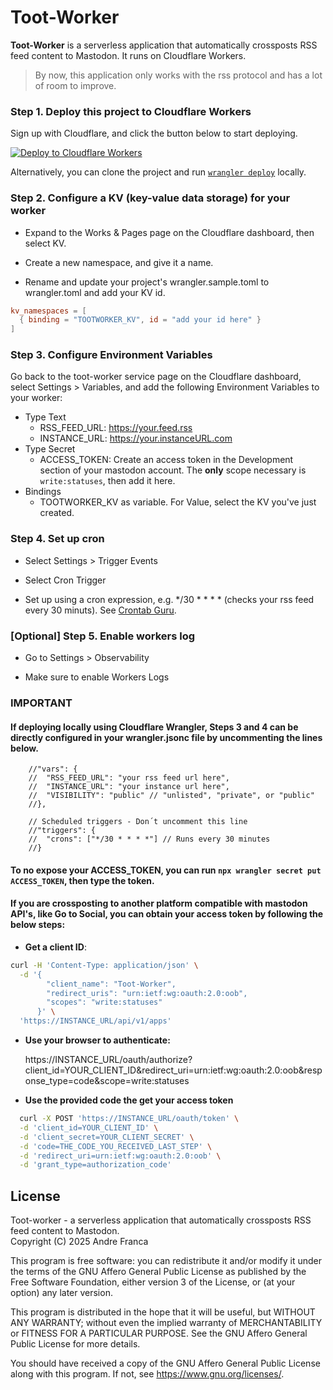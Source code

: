 # Toot-Worker

**Toot-Worker** is a serverless application that automatically crossposts RSS feed content to Mastodon. It runs on Cloudflare Workers.

> By now, this application only works with the rss protocol and has a lot of room to improve.

### Step 1. Deploy this project to Cloudflare Workers

Sign up with Cloudflare, and click the button below to start deploying.

[![Deploy to Cloudflare Workers](https://deploy.workers.cloudflare.com/button)](https://deploy.workers.cloudflare.com/?url=https://github.com/andrefcodes/toot-worker)

Alternatively, you can clone the project and run [`wrangler deploy`](https://developers.cloudflare.com/workers/wrangler/commands/#deploy) locally.

### Step 2. Configure a KV (key-value data storage) for your worker

* Expand to the Works & Pages page on the Cloudflare dashboard, then select KV.

* Create a new namespace, and give it a name.

* Rename and update your project's wrangler.sample.toml to wrangler.toml and add your KV id.

```toml
kv_namespaces = [
  { binding = "TOOTWORKER_KV", id = "add your id here" }
]
```

### Step 3. Configure Environment Variables

Go back to the toot-worker service page on the Cloudflare dashboard, select Settings > Variables, and add the following Environment Variables to your worker:

* Type Text
    * RSS_FEED_URL: https://your.feed.rss
    * INSTANCE_URL: https://your.instanceURL.com
* Type Secret
    * ACCESS_TOKEN: Create an access token in the Development section of your mastodon account. The **only** scope necessary is `write:statuses`, then add it here.
* Bindings
    * TOOTWORKER_KV as variable. For Value, select the KV you've just created.

### Step 4. Set up cron

* Select Settings > Trigger Events

* Select Cron Trigger

* Set up using a cron expression, e.g. */30 * * * * (checks your rss feed every 30 minuts). See [Crontab Guru](https://crontab.guru/#*/30_*_*_*_*).

### [Optional] Step 5. Enable workers log

* Go to Settings > Observability

* Make sure to enable Workers Logs

### IMPORTANT

#### If deploying locally using Cloudflare Wrangler, Steps 3 and 4 can be directly configured in your wrangler.jsonc file by uncommenting the lines below.

```jsonc
	//"vars": {
	//	"RSS_FEED_URL": "your rss feed url here",
	//	"INSTANCE_URL": "your instance url here",
	//	"VISIBILITY": "public" // "unlisted", "private", or "public"
	//},

	// Scheduled triggers - Don´t uncomment this line
	//"triggers": {
	//	"crons": ["*/30 * * * *"] // Runs every 30 minutes
	//}
```

#### To no expose your ACCESS_TOKEN, you can run `npx wrangler secret put ACCESS_TOKEN`, then type the token.

#### If you are crossposting to another platform compatible with mastodon API's, like Go to Social, you can obtain your access token by following the below steps:

* **Get a client ID**:
``` bash
curl -H 'Content-Type: application/json' \
  -d '{
        "client_name": "Toot-Worker",
        "redirect_uris": "urn:ietf:wg:oauth:2.0:oob",
        "scopes": "write:statuses"
      }' \
  'https://INSTANCE_URL/api/v1/apps'
```

* **Use your browser to authenticate:**

  https://INSTANCE_URL/oauth/authorize\?client_id\=YOUR_CLIENT_ID\&redirect_uri\=urn:ietf:wg:oauth:2.0:oob\&response_type\=code\&scope\=write:statuses
  
* **Use the provided code the get your access token**
```bash  
  curl -X POST 'https://INSTANCE_URL/oauth/token' \
  -d 'client_id=YOUR_CLIENT_ID' \
  -d 'client_secret=YOUR_CLIENT_SECRET' \
  -d 'code=THE_CODE_YOU_RECEIVED_LAST_STEP' \
  -d 'redirect_uri=urn:ietf:wg:oauth:2.0:oob' \
  -d 'grant_type=authorization_code'
```

## License

Toot-worker - a serverless application that automatically crossposts RSS feed content to Mastodon.  
Copyright (C) 2025 Andre Franca

This program is free software: you can redistribute it and/or modify
it under the terms of the GNU Affero General Public License as published by
the Free Software Foundation, either version 3 of the License, or
(at your option) any later version.

This program is distributed in the hope that it will be useful,
but WITHOUT ANY WARRANTY; without even the implied warranty of
MERCHANTABILITY or FITNESS FOR A PARTICULAR PURPOSE.  See the
GNU Affero General Public License for more details.

You should have received a copy of the GNU Affero General Public License
along with this program. If not, see <https://www.gnu.org/licenses/>.
